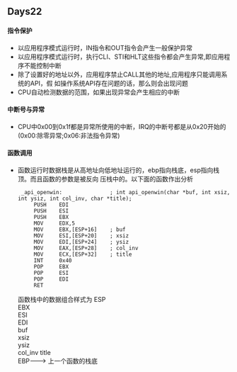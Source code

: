 ## Days22

####	指令保护
- 以应用程序模式运行时，IN指令和OUT指令会产生一般保护异常
- 以应用程序模式运行时，执行CLI、STI和HLT这些指令都会产生异常,即应用程序不能控制中断
- 除了设置好的地址以外，应用程序禁止CALL其他的地址,应用程序只能调用系统的API，假
如操作系统API存在问题的话，那么则会出现问题
- CPU自动检测数据的范围，如果出现异常会产生相应的中断


#### 中断号与异常
- CPU中0x00到0x1f都是异常所使用的中断，IRQ的中断号都是从0x20开始的(0x00:除零异常;0x06:非法指令异常)

#### 函数调用
-  函数运行时数据栈是从高地址向低地址运行的，ebp指向栈底，esp指向栈顶。而且函数的参数是被反向
压栈中的。以下面的函数作出分析

		_api_openwin:				; int api_openwin(char *buf, int xsiz, int ysiz, int col_inv, char *title);
			PUSH	EDI
			PUSH	ESI
			PUSH	EBX
			MOV		EDX,5
			MOV		EBX,[ESP+16]	; buf
			MOV		ESI,[ESP+20]	; xsiz
			MOV		EDI,[ESP+24]	; ysiz
			MOV		EAX,[ESP+28]	; col_inv
			MOV		ECX,[ESP+32]	; title
			INT		0x40				
			POP		EBX
			POP		ESI
			POP		EDI
			RET
	函数栈中的数据组合样式为
			ESP			 
			EBX			
			ESI			
			EDI			
			buf			
			xsiz		
			ysiz		
			col_inv	
			title		
			EBP---> 上一个函数的栈底
	





